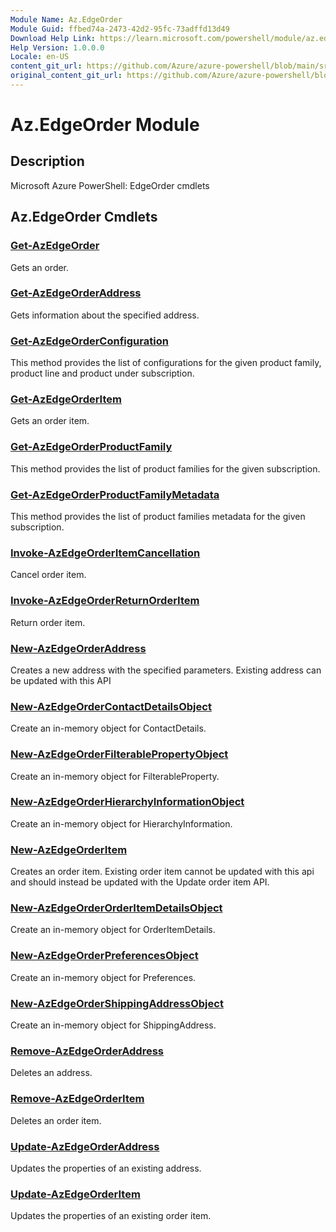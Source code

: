 ```yaml
---
Module Name: Az.EdgeOrder
Module Guid: ffbed74a-2473-42d2-95fc-73adffd13d49
Download Help Link: https://learn.microsoft.com/powershell/module/az.edgeorder
Help Version: 1.0.0.0
Locale: en-US
content_git_url: https://github.com/Azure/azure-powershell/blob/main/src/EdgeOrder/EdgeOrder/help/Az.EdgeOrder.md
original_content_git_url: https://github.com/Azure/azure-powershell/blob/main/src/EdgeOrder/EdgeOrder/help/Az.EdgeOrder.md
---
```


# Az.EdgeOrder Module
## Description
Microsoft Azure PowerShell: EdgeOrder cmdlets

## Az.EdgeOrder Cmdlets
### [Get-AzEdgeOrder](Get-AzEdgeOrder.md)
Gets an order.

### [Get-AzEdgeOrderAddress](Get-AzEdgeOrderAddress.md)
Gets information about the specified address.

### [Get-AzEdgeOrderConfiguration](Get-AzEdgeOrderConfiguration.md)
This method provides the list of configurations for the given product family, product line and product under subscription.

### [Get-AzEdgeOrderItem](Get-AzEdgeOrderItem.md)
Gets an order item.

### [Get-AzEdgeOrderProductFamily](Get-AzEdgeOrderProductFamily.md)
This method provides the list of product families for the given subscription.

### [Get-AzEdgeOrderProductFamilyMetadata](Get-AzEdgeOrderProductFamilyMetadata.md)
This method provides the list of product families metadata for the given subscription.

### [Invoke-AzEdgeOrderItemCancellation](Invoke-AzEdgeOrderItemCancellation.md)
Cancel order item.

### [Invoke-AzEdgeOrderReturnOrderItem](Invoke-AzEdgeOrderReturnOrderItem.md)
Return order item.

### [New-AzEdgeOrderAddress](New-AzEdgeOrderAddress.md)
Creates a new address with the specified parameters.
Existing address can be updated with this API

### [New-AzEdgeOrderContactDetailsObject](New-AzEdgeOrderContactDetailsObject.md)
Create an in-memory object for ContactDetails.

### [New-AzEdgeOrderFilterablePropertyObject](New-AzEdgeOrderFilterablePropertyObject.md)
Create an in-memory object for FilterableProperty.

### [New-AzEdgeOrderHierarchyInformationObject](New-AzEdgeOrderHierarchyInformationObject.md)
Create an in-memory object for HierarchyInformation.

### [New-AzEdgeOrderItem](New-AzEdgeOrderItem.md)
Creates an order item.
Existing order item cannot be updated with this api and should instead be updated with the Update order item API.

### [New-AzEdgeOrderOrderItemDetailsObject](New-AzEdgeOrderOrderItemDetailsObject.md)
Create an in-memory object for OrderItemDetails.

### [New-AzEdgeOrderPreferencesObject](New-AzEdgeOrderPreferencesObject.md)
Create an in-memory object for Preferences.

### [New-AzEdgeOrderShippingAddressObject](New-AzEdgeOrderShippingAddressObject.md)
Create an in-memory object for ShippingAddress.

### [Remove-AzEdgeOrderAddress](Remove-AzEdgeOrderAddress.md)
Deletes an address.

### [Remove-AzEdgeOrderItem](Remove-AzEdgeOrderItem.md)
Deletes an order item.

### [Update-AzEdgeOrderAddress](Update-AzEdgeOrderAddress.md)
Updates the properties of an existing address.

### [Update-AzEdgeOrderItem](Update-AzEdgeOrderItem.md)
Updates the properties of an existing order item.


